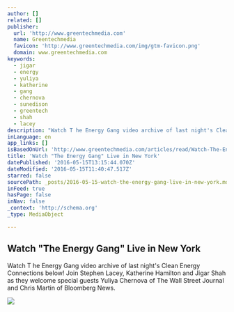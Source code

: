 ```yaml
---
author: []
related: []
publisher:
  url: 'http://www.greentechmedia.com'
  name: Greentechmedia
  favicon: 'http://www.greentechmedia.com/img/gtm-favicon.png'
  domain: www.greentechmedia.com
keywords:
  - jigar
  - energy
  - yuliya
  - katherine
  - gang
  - chernova
  - sunedison
  - greentech
  - shah
  - lacey
description: "Watch T he Energy Gang video archive of last night's Clean Energy Connections below! Join Stephen Lacey, Katherine Hamilton and Jigar Shah as they welcome special guests Yuliya Chernova of The Wall Street Journal and Chris Martin of Bloomberg News."
inLanguage: en
app_links: []
isBasedOnUrl: 'http://www.greentechmedia.com/articles/read/Watch-The-Energy-Gang-Live-From-New-York'
title: 'Watch "The Energy Gang" Live in New York'
datePublished: '2016-05-15T13:15:44.070Z'
dateModified: '2016-05-15T11:40:47.517Z'
starred: false
sourcePath: _posts/2016-05-15-watch-the-energy-gang-live-in-new-york.md
inFeed: true
hasPage: false
inNav: false
_context: 'http://schema.org'
_type: MediaObject

---
```

<article style=""><h1>Watch "The Energy Gang" Live in New York</h1><p>Watch T he Energy Gang video archive of last night's Clean Energy Connections below! Join Stephen Lacey, Katherine Hamilton and Jigar Shah as they welcome special guests Yuliya Chernova of The Wall Street Journal and Chris Martin of Bloomberg News.</p><img src="http://www.greentechmedia.com/assets/content/cache/made/content/images/articles/new-york-skyline-XL_500_359.jpg" /></article>